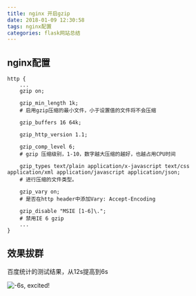 ```yaml
---
title: nginx 开启gzip
date: 2018-01-09 12:30:58
tags: nginx配置
categories: flask网站总结
---
```


## nginx配置
```
http {
    ...
    gzip on;
    
    gzip_min_length 1k;
    # 启用gzip压缩的最小文件，小于设置值的文件将不会压缩

    gzip_buffers 16 64k;

    gzip_http_version 1.1;

    gzip_comp_level 6;
    # gzip 压缩级别，1-10，数字越大压缩的越好，也越占用CPU时间
    
    gzip_types text/plain application/x-javascript text/css application/xml application/javascript application/json;
    # 进行压缩的文件类型。

    gzip_vary on;
    # 是否在http header中添加Vary: Accept-Encoding

    gzip_disable "MSIE [1-6]\.";
    # 禁用IE 6 gzip
    ...
}
```
## 效果拔群
百度统计的测试结果，从12s提高到6s

![](http://ot0uaqt93.bkt.clouddn.com/18-1-9/94641900.jpg "-6s, excited!") 
